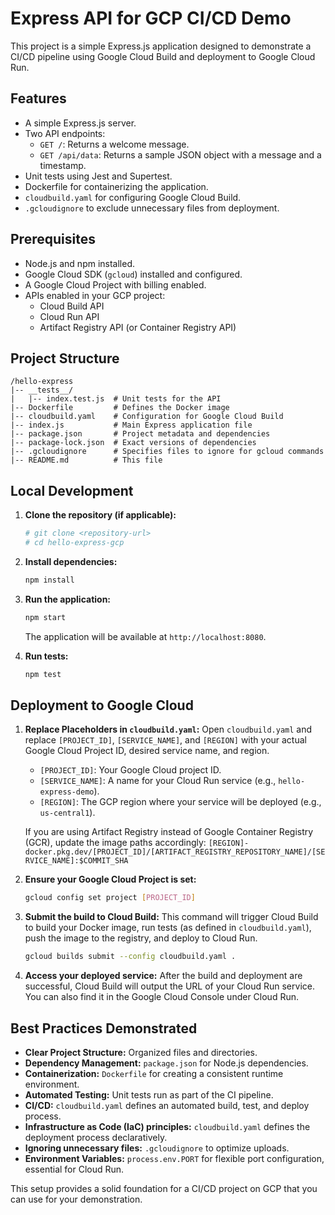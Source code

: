 # Express API for GCP CI/CD Demo

This project is a simple Express.js application designed to demonstrate a CI/CD pipeline using Google Cloud Build and deployment to Google Cloud Run.

## Features

- A simple Express.js server.
- Two API endpoints:
  - `GET /`: Returns a welcome message.
  - `GET /api/data`: Returns a sample JSON object with a message and a timestamp.
- Unit tests using Jest and Supertest.
- Dockerfile for containerizing the application.
- `cloudbuild.yaml` for configuring Google Cloud Build.
- `.gcloudignore` to exclude unnecessary files from deployment.

## Prerequisites

- Node.js and npm installed.
- Google Cloud SDK (`gcloud`) installed and configured.
- A Google Cloud Project with billing enabled.
- APIs enabled in your GCP project:
  - Cloud Build API
  - Cloud Run API
  - Artifact Registry API (or Container Registry API)

## Project Structure

```
/hello-express
|-- __tests__/
|   |-- index.test.js  # Unit tests for the API
|-- Dockerfile         # Defines the Docker image
|-- cloudbuild.yaml    # Configuration for Google Cloud Build
|-- index.js           # Main Express application file
|-- package.json       # Project metadata and dependencies
|-- package-lock.json  # Exact versions of dependencies
|-- .gcloudignore      # Specifies files to ignore for gcloud commands
|-- README.md          # This file
```

## Local Development

1.  **Clone the repository (if applicable):**

    ```bash
    # git clone <repository-url>
    # cd hello-express-gcp
    ```

2.  **Install dependencies:**

    ```bash
    npm install
    ```

3.  **Run the application:**

    ```bash
    npm start
    ```

    The application will be available at `http://localhost:8080`.

4.  **Run tests:**
    ```bash
    npm test
    ```

## Deployment to Google Cloud

1.  **Replace Placeholders in `cloudbuild.yaml`:**
    Open `cloudbuild.yaml` and replace `[PROJECT_ID]`, `[SERVICE_NAME]`, and `[REGION]` with your actual Google Cloud Project ID, desired service name, and region.

    - `[PROJECT_ID]`: Your Google Cloud project ID.
    - `[SERVICE_NAME]`: A name for your Cloud Run service (e.g., `hello-express-demo`).
    - `[REGION]`: The GCP region where your service will be deployed (e.g., `us-central1`).

    If you are using Artifact Registry instead of Google Container Registry (GCR), update the image paths accordingly:
    `[REGION]-docker.pkg.dev/[PROJECT_ID]/[ARTIFACT_REGISTRY_REPOSITORY_NAME]/[SERVICE_NAME]:$COMMIT_SHA`

2.  **Ensure your Google Cloud Project is set:**

    ```bash
    gcloud config set project [PROJECT_ID]
    ```

3.  **Submit the build to Cloud Build:**
    This command will trigger Cloud Build to build your Docker image, run tests (as defined in `cloudbuild.yaml`), push the image to the registry, and deploy to Cloud Run.

    ```bash
    gcloud builds submit --config cloudbuild.yaml .
    ```

4.  **Access your deployed service:**
    After the build and deployment are successful, Cloud Build will output the URL of your Cloud Run service. You can also find it in the Google Cloud Console under Cloud Run.

## Best Practices Demonstrated

- **Clear Project Structure:** Organized files and directories.
- **Dependency Management:** `package.json` for Node.js dependencies.
- **Containerization:** `Dockerfile` for creating a consistent runtime environment.
- **Automated Testing:** Unit tests run as part of the CI pipeline.
- **CI/CD:** `cloudbuild.yaml` defines an automated build, test, and deploy process.
- **Infrastructure as Code (IaC) principles:** `cloudbuild.yaml` defines the deployment process declaratively.
- **Ignoring unnecessary files:** `.gcloudignore` to optimize uploads.
- **Environment Variables:** `process.env.PORT` for flexible port configuration, essential for Cloud Run.

This setup provides a solid foundation for a CI/CD project on GCP that you can use for your demonstration.
